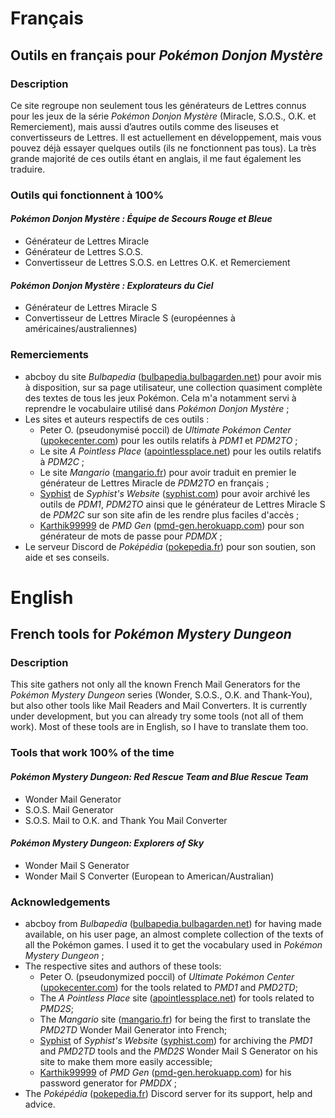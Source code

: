 # Français
## Outils en français pour *Pokémon Donjon Mystère*
### Description
Ce site regroupe non seulement tous les générateurs de Lettres connus pour les jeux de la série *Pokémon Donjon Mystère* (Miracle, S.O.S., O.K. et Remerciement), mais aussi d’autres outils comme des liseuses et convertisseurs de Lettres. Il est actuellement en développement, mais vous pouvez déjà essayer quelques outils (ils ne fonctionnent pas tous). La très grande majorité de ces outils étant en anglais, il me faut également les traduire.

### Outils qui fonctionnent à 100%
#### *Pokémon Donjon Mystère : Équipe de Secours Rouge et Bleue*
* Générateur de Lettres Miracle
* Générateur de Lettres S.O.S.
* Convertisseur de Lettres S.O.S. en Lettres O.K. et Remerciement

#### *Pokémon Donjon Mystère : Explorateurs du Ciel*
* Générateur de Lettres Miracle S
* Convertisseur de Lettres Miracle S (européennes à américaines/australiennes)

### Remerciements
* abcboy du site *Bulbapedia* ([bulbapedia.bulbagarden.net](https://bulbapedia.bulbagarden.net)) pour avoir mis à disposition, sur sa page utilisateur, une collection quasiment complète des textes de tous les jeux Pokémon. Cela m'a notamment servi à reprendre le vocabulaire utilisé dans *Pokémon Donjon Mystère* ;
* Les sites et auteurs respectifs de ces outils :
    * Peter O. (pseudonymisé poccil) de *Ultimate Pokémon Center* ([upokecenter.com](https://web.archive.org/web/20150103135114/Upokecenter.com/content/main-page)) pour les outils relatifs à *PDM1* et *PDM2TO* ;
    * Le site *A Pointless Place* ([apointlessplace.net](https://web.archive.org/web/20170917141154/http://apointlessplace.net/)) pour les outils relatifs à *PDM2C* ;
    * Le site *Mangario* ([mangario.fr](https://web.archive.org/web/20210308082718/https://www.mangario.fr/)) pour avoir traduit en premier le générateur de Lettres Miracle de *PDM2TO* en français ;
    * [Syphist](https://github.com/Syphist) de *Syphist's Website* ([syphist.com](https://syphist.com)) pour avoir archivé les outils de *PDM1*, *PDM2TO* ainsi que le générateur de Lettres Miracle S de *PDM2C* sur son site afin de les rendre plus faciles d'accès ;
    * [Karthik99999](https://github.com/Karthik99999) de *PMD Gen* ([pmd-gen.herokuapp.com](https://pmd-gen.herokuapp.com)) pour son générateur de mots de passe pour *PDMDX* ;
* Le serveur Discord de *Poképédia* ([pokepedia.fr](https://pokepedia.fr)) pour son soutien, son aide et ses conseils.


# English
## French tools for *Pokémon Mystery Dungeon*
### Description
This site gathers not only all the known French Mail Generators for the *Pokémon Mystery Dungeon* series (Wonder, S.O.S., O.K. and Thank-You), but also other tools like Mail Readers and Mail Converters. It is currently under development, but you can already try some tools (not all of them work). Most of these tools are in English, so I have to translate them too.

### Tools that work 100% of the time
#### *Pokémon Mystery Dungeon: Red Rescue Team and Blue Rescue Team*
* Wonder Mail Generator
* S.O.S. Mail Generator
* S.O.S. Mail to O.K. and Thank You Mail Converter

#### *Pokémon Mystery Dungeon: Explorers of Sky*
* Wonder Mail S Generator
* Wonder Mail S Converter (European to American/Australian)

### Acknowledgements
* abcboy from *Bulbapedia* ([bulbapedia.bulbagarden.net](https://bulbapedia.bulbagarden.net)) for having made available, on his user page, an almost complete collection of the texts of all the Pokémon games. I used it to get the vocabulary used in *Pokémon Mystery Dungeon* ;
* The respective sites and authors of these tools:
    * Peter O. (pseudonymized poccil) of *Ultimate Pokémon Center* ([upokecenter.com](https://web.archive.org/web/20150103135114/Upokecenter.com/content/main-page)) for the tools related to *PMD1* and *PMD2TD*;
    * The *A Pointless Place* site ([apointlessplace.net](https://web.archive.org/web/20170917141154/http://apointlessplace.net/)) for tools related to *PMD2S*;
    * The *Mangario* site ([mangario.fr](https://web.archive.org/web/20210308082718/https://www.mangario.fr/)) for being the first to translate the *PMD2TD* Wonder Mail Generator into French;
    * [Syphist](https://github.com/Syphist) of *Syphist's Website* ([syphist.com](https://syphist.com)) for archiving the *PMD1* and *PMD2TD* tools and the *PMD2S* Wonder Mail S Generator on his site to make them more easily accessible;
    * [Karthik99999](https://github.com/Karthik99999) of *PMD Gen* ([pmd-gen.herokuapp.com](https://pmd-gen.herokuapp.com)) for his password generator for *PMDDX* ;
* The *Poképédia* ([pokepedia.fr](https://pokepedia.fr)) Discord server for its support, help and advice.
